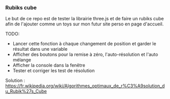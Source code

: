 ### Rubiks cube

Le but de ce repo est de tester la librairie three.js et de faire un rubiks cube afin de l'ajouter comme un toys sur mon futur site perso en page d'accueil.

TODO:
- Lancer cette fonction à chaque changement de position et garder le résultat dans une variable
- Afficher des boutons pour la remise à zéro, l'auto-résolution et l'auto mélange
- Afficher la console dans la fenêtre
- Tester et corriger les test de résolution

Solution :
https://fr.wikipedia.org/wiki/Algorithmes_optimaux_de_r%C3%A9solution_du_Rubik%27s_Cube